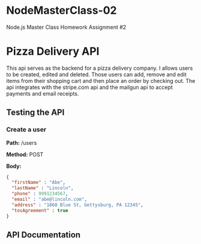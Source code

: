 # NodeMasterClass-02
Node.js Master Class Homework Assignment #2

# Pizza Delivery API #

This api serves as the backend for a pizza delivery company. I allows users to be created, edited and deleted. Those users can add, remove and edit items from their shopping cart and then place an order by checking out. The api integrates with the stripe.com api and the mailgun api to accept payments and email receipts.

## Testing the API ##

### Create a user ###

**Path:** /users

**Method:** POST

**Body:**

```json
{
  "firstName" : "Abe",
  "lastName" : "Lincoln",
  "phone" : 9991234567,
  "email" : "abe@lincoln.com",
  "address" : "1860 Blue St, Gettysburg, PA 12345",
  "tosAgreement" : true
}
```
## API Documentation ##
